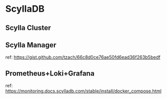 # ScyllaDB

## Scylla Cluster

## Scylla Manager
ref: https://gist.github.com/tzach/66c8d0ce76ae50fd6ead36f263b5bedf

## Prometheus+Loki+Grafana
ref: https://monitoring.docs.scylladb.com/stable/install/docker_compose.html

